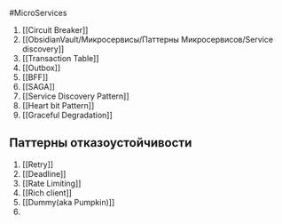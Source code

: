 #MicroServices 

1. [[Circuit Breaker]]
2. [[ObsidianVault/Микросервисы/Паттерны Микросервисов/Service discovery]]
3. [[Transaction Table]]
4. [[Outbox]]
5. [[BFF]]
6. [[SAGA]]
7. [[Service Discovery Pattern]]
8. [[Heart bit Pattern]]
9. [[Graceful Degradation]]

## Паттерны отказоустойчивости
1. [[Retry]]
2. [[Deadline]]
3. [[Rate Limiting]]
4. [[Rich client]]
5. [[Dummy(aka Pumpkin)]]
6. 
